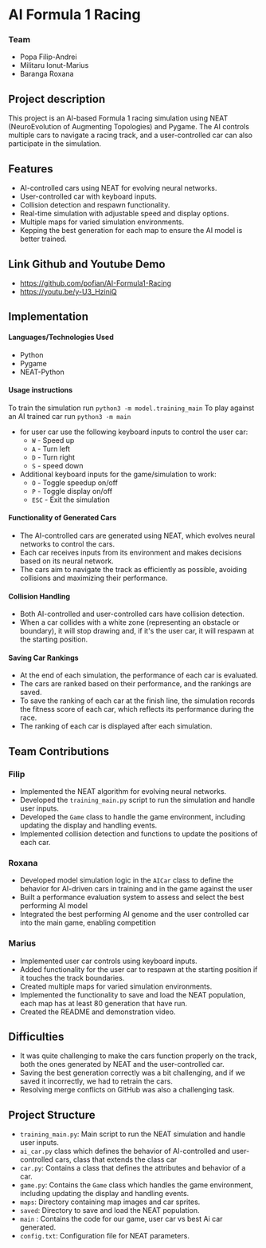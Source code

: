 # AI Formula 1 Racing
### Team
 * Popa Filip-Andrei
 * Militaru Ionut-Marius
 * Baranga Roxana 


## Project description

This project is an AI-based Formula 1 racing simulation using NEAT
(NeuroEvolution of Augmenting Topologies) and Pygame. The AI controls 
multiple cars to navigate a racing track, and a user-controlled car can 
also participate in the simulation.

## Features

* AI-controlled cars using NEAT for evolving neural networks.
* User-controlled car with keyboard inputs.
* Collision detection and respawn functionality.
* Real-time simulation with adjustable speed and display options.
* Multiple maps for varied simulation environments.
* Kepping the best generation for each map to ensure the 
AI model is better trained.


## Link Github and Youtube Demo
* https://github.com/pofian/AI-Formula1-Racing
* https://youtu.be/y-U3_HziniQ

## Implementation
#### Languages/Technologies Used

- Python
- Pygame
- NEAT-Python

#### Usage instructions
To train the simulation run `python3 -m model.training_main`
To play against an AI trained car run `python3 -m main`

* for user car use the following keyboard inputs to control the user car:
    - `W` - Speed up
    - `A` - Turn left
    - `D` - Turn right
    - `S` - speed down
* Additional keyboard inputs for the game/simulation to work:
    - `O` - Toggle speedup on/off
    - `P` - Toggle display on/off
    - `ESC` - Exit the simulation

#### Functionality of Generated Cars
- The AI-controlled cars are generated using NEAT, which evolves neural 
networks to control the cars.
- Each car receives inputs from its environment and makes 
decisions based on its neural network.
- The cars aim to navigate the track as efficiently as possible, 
avoiding collisions and maximizing their performance.

#### Collision Handling
- Both AI-controlled and user-controlled cars have 
collision detection.
- When a car collides with a white zone (representing an obstacle or boundary),
it will stop drawing and, if it's the user car, it will respawn 
at the starting position.

#### Saving Car Rankings
- At the end of each simulation, the performance of each 
car is evaluated.
- The cars are ranked based on their performance, 
and the rankings are saved.
- To save the ranking of each car at the finish line, the simulation records the
fitness score of each car, which reflects its performance during the race.
- The ranking of each car is displayed after each simulation.

## Team Contributions

### Filip
- Implemented the NEAT algorithm for evolving neural networks.
- Developed the `training_main.py` script to run the simulation 
and handle user inputs.
- Developed the `Game` class to handle the game environment, including 
updating the display and handling events.
- Implemented collision detection and functions to 
update the positions of each car.

### Roxana
- Developed model simulation logic in the `AICar` class to define the behavior for AI-driven cars in training and in the game against the user
- Built a performance evaluation system to assess and select the best performing AI model
- Integrated the best performing AI genome and the user controlled car into the main game, enabling competition

### Marius
- Implemented user car controls using keyboard inputs.
- Added functionality for the user car to respawn at the starting 
position if it touches the track boundaries.
- Created multiple maps for varied simulation environments.
- Implemented the functionality to save and load the NEAT population,
each map has at least 80 generation that have run.
- Created the README and demonstration video.

## Difficulties
- It was quite challenging to make the cars function properly on 
the track, both the ones generated by NEAT and the user-controlled car.
- Saving the best generation correctly was a bit challenging, and if we saved it incorrectly, we had to retrain the cars.
- Resolving merge conflicts on GitHub was also a challenging task.

## Project Structure

- `training_main.py`: Main script to run the NEAT simulation and handle user inputs.
- `ai_car.py` class which defines the behavior of AI-controlled and user-controlled cars, class that extends the class car
- `car.py`: Contains a class that defines the attributes and behavior of a car.
- `game.py`: Contains the `Game` class which handles the game environment,
including updating the display and handling events.
- `maps`: Directory containing map images and car sprites.
- `saved`: Directory to save and load the NEAT population.
- `main` : Contains the code for our game, user car vs best Ai car generated.
- `config.txt`: Configuration file for NEAT parameters.


